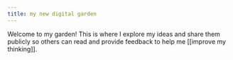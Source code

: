 ```yaml
---
title: my new digital garden
---
```


Welcome to my garden! This is where I explore my ideas and share them publicly so others can read and provide feedback to help me [[improve my thinking]].